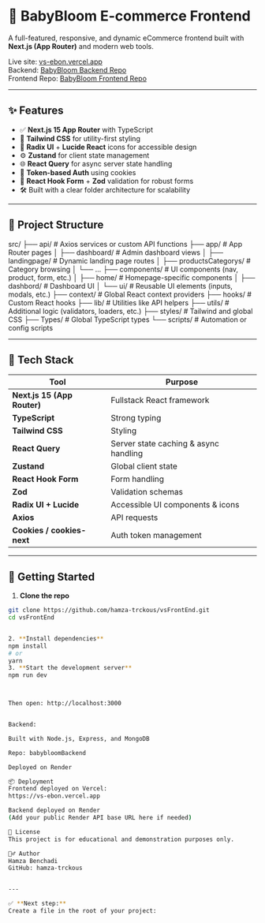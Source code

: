 # 🍼 BabyBloom E-commerce Frontend

A full-featured, responsive, and dynamic eCommerce frontend built with **Next.js (App Router)** and modern web tools.

Live site: [vs-ebon.vercel.app](https://vs-ebon.vercel.app)  
Backend: [BabyBloom Backend Repo](https://github.com/hamza-trckous/babybloomBackend)  
Frontend Repo: [BabyBloom Frontend Repo](https://github.com/hamza-trckous/vsFrontEnd)

---

## ✨ Features

- ✅ **Next.js 15 App Router** with TypeScript
- 🎨 **Tailwind CSS** for utility-first styling
- 💼 **Radix UI** + **Lucide React** icons for accessible design
- ⚙️ **Zustand** for client state management
- 🌐 **React Query** for async server state handling
- 🔐 **Token-based Auth** using cookies
- 📝 **React Hook Form** + **Zod** validation for robust forms
- 🛠️ Built with a clear folder architecture for scalability

---

## 📁 Project Structure

src/
├── api/ # Axios services or custom API functions
├── app/ # App Router pages
│ ├── dashboard/ # Admin dashboard views
│ ├── landingpage/ # Dynamic landing page routes
│ ├── productsCategorys/ # Category browsing
│ └── ...
├── components/ # UI components (nav, product, form, etc.)
│ ├── home/ # Homepage-specific components
│ ├── dashbord/ # Dashboard UI
│ └── ui/ # Reusable UI elements (inputs, modals, etc.)
├── context/ # Global React context providers
├── hooks/ # Custom React hooks
├── lib/ # Utilities like API helpers
├── utils/ # Additional logic (validators, loaders, etc.)
├── styles/ # Tailwind and global CSS
├── Types/ # Global TypeScript types
└── scripts/ # Automation or config scripts

---

## 🧩 Tech Stack

| Tool                        | Purpose                               |
| --------------------------- | ------------------------------------- |
| **Next.js 15 (App Router)** | Fullstack React framework             |
| **TypeScript**              | Strong typing                         |
| **Tailwind CSS**            | Styling                               |
| **React Query**             | Server state caching & async handling |
| **Zustand**                 | Global client state                   |
| **React Hook Form**         | Form handling                         |
| **Zod**                     | Validation schemas                    |
| **Radix UI + Lucide**       | Accessible UI components & icons      |
| **Axios**                   | API requests                          |
| **Cookies / cookies-next**  | Auth token management                 |

---

## 🚀 Getting Started

1. **Clone the repo**

```bash
git clone https://github.com/hamza-trckous/vsFrontEnd.git
cd vsFrontEnd


2. **Install dependencies**
npm install
# or
yarn
3. **Start the development server**
npm run dev



Then open: http://localhost:3000


Backend:

Built with Node.js, Express, and MongoDB

Repo: babybloomBackend

Deployed on Render

📦 Deployment
Frontend deployed on Vercel:
https://vs-ebon.vercel.app

Backend deployed on Render
(Add your public Render API base URL here if needed)

📜 License
This project is for educational and demonstration purposes only.

🙋‍♂️ Author
Hamza Benchadi
GitHub: hamza-trckous


---

✅ **Next step:**
Create a file in the root of your project:
```
